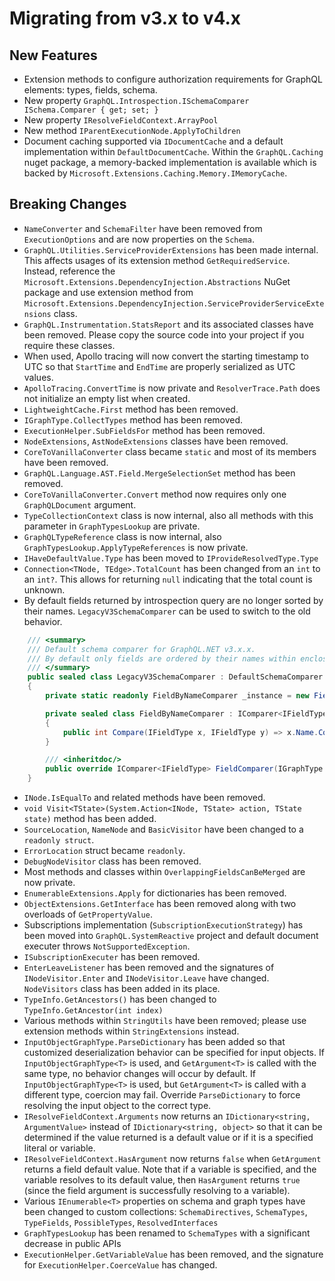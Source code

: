 # Migrating from v3.x to v4.x

## New Features

* Extension methods to configure authorization requirements for GraphQL elements: types, fields, schema.
* New property `GraphQL.Introspection.ISchemaComparer ISchema.Comparer { get; set; }`
* New property `IResolveFieldContext.ArrayPool`
* New method `IParentExecutionNode.ApplyToChildren`
* Document caching supported via `IDocumentCache` and a default implementation within `DefaultDocumentCache`.
  Within the `GraphQL.Caching` nuget package, a memory-backed implementation is available which is backed by `Microsoft.Extensions.Caching.Memory.IMemoryCache`.

## Breaking Changes

* `NameConverter` and `SchemaFilter` have been removed from `ExecutionOptions` and are now properties on the `Schema`.
* `GraphQL.Utilities.ServiceProviderExtensions` has been made internal. This affects usages of its extension method `GetRequiredService`. Instead, reference the `Microsoft.Extensions.DependencyInjection.Abstractions` NuGet package and use extension method from `Microsoft.Extensions.DependencyInjection.ServiceProviderServiceExtensions` class.
* `GraphQL.Instrumentation.StatsReport` and its associated classes have been removed. Please copy the source code into your project if you require these classes.
* When used, Apollo tracing will now convert the starting timestamp to UTC so that `StartTime` and `EndTime` are properly serialized as UTC values.
* `ApolloTracing.ConvertTime` is now private and `ResolverTrace.Path` does not initialize an empty list when created.
* `LightweightCache.First` method has been removed.
* `IGraphType.CollectTypes` method has been removed.
* `ExecutionHelper.SubFieldsFor` method has been removed.
* `NodeExtensions`, `AstNodeExtensions` classes have been removed.
* `CoreToVanillaConverter` class became `static` and most of its members have been removed.
* `GraphQL.Language.AST.Field.MergeSelectionSet` method has been removed.
* `CoreToVanillaConverter.Convert` method now requires only one `GraphQLDocument` argument.
* `TypeCollectionContext` class is now internal, also all methods with this parameter in `GraphTypesLookup` are private.
* `GraphQLTypeReference` class is now internal, also `GraphTypesLookup.ApplyTypeReferences` is now private.
* `IHaveDefaultValue.Type` has been moved to `IProvideResolvedType.Type`
* `Connection<TNode, TEdge>.TotalCount` has been changed from an `int` to an `int?`. This allows for returning `null` indicating that the total count is unknown.
* By default fields returned by introspection query are no longer sorted by their names. `LegacyV3SchemaComparer` can be used to switch to the old behavior.

```c#
    /// <summary>
    /// Default schema comparer for GraphQL.NET v3.x.x.
    /// By default only fields are ordered by their names within enclosing type.
    /// </summary>
    public sealed class LegacyV3SchemaComparer : DefaultSchemaComparer
    {
        private static readonly FieldByNameComparer _instance = new FieldByNameComparer();

        private sealed class FieldByNameComparer : IComparer<IFieldType>
        {
            public int Compare(IFieldType x, IFieldType y) => x.Name.CompareTo(y.Name);
        }

        /// <inheritdoc/>
        public override IComparer<IFieldType> FieldComparer(IGraphType parent) => _instance;
    }
```

* `INode.IsEqualTo` and related methods have been removed.
* `void Visit<TState>(System.Action<INode, TState> action, TState state)` method has been added.
* `SourceLocation`, `NameNode` and `BasicVisitor` have been changed to a `readonly struct`.
* `ErrorLocation` struct became `readonly`.
* `DebugNodeVisitor` class has been removed.
* Most methods and classes within `OverlappingFieldsCanBeMerged` are now private.
* `EnumerableExtensions.Apply` for dictionaries has been removed.
* `ObjectExtensions.GetInterface` has been removed along with two overloads of `GetPropertyValue`.
* Subscriptions implementation (`SubscriptionExecutionStrategy`) has been moved into `GraphQL.SystemReactive` project and default document executer throws `NotSupportedException`.
* `ISubscriptionExecuter` has been removed.
* `EnterLeaveListener` has been removed and the signatures of `INodeVisitor.Enter` and `INodeVisitor.Leave` have changed. `NodeVisitors` class has been added in its place.
* `TypeInfo.GetAncestors()` has been changed to `TypeInfo.GetAncestor(int index)`
* Various methods within `StringUtils` have been removed; please use extension methods within `StringExtensions` instead.
* `InputObjectGraphType.ParseDictionary` has been added so that customized deserialization behavior can be specified for input objects.
  If `InputObjectGraphType<T>` is used, and `GetArgument<T>` is called with the same type, no behavior changes will occur by default.
  If `InputObjectGraphType<T>` is used, but `GetArgument<T>` is called with a different type, coercion may fail. Override `ParseDictionary`
  to force resolving the input object to the correct type.
* `IResolveFieldContext.Arguments` now returns an `IDictionary<string, ArgumentValue>` instead of `IDictionary<string, object>` so that it
  can be determined if the value returned is a default value or if it is a specified literal or variable.
* `IResolveFieldContext.HasArgument` now returns `false` when `GetArgument` returns a field default value. Note that if a variable is specified,
  and the variable resolves to its default value, then `HasArgument` returns `true` (since the field argument is successfully resolving to a variable).
* Various `IEnumerable<T>` properties on schema and graph types have been changed to custom collections: `SchemaDirectives`, `SchemaTypes`, `TypeFields`, `PossibleTypes`, `ResolvedInterfaces`
* `GraphTypesLookup` has been renamed to `SchemaTypes` with a significant decrease in public APIs 
* `ExecutionHelper.GetVariableValue` has been removed, and the signature for `ExecutionHelper.CoerceValue` has changed.
